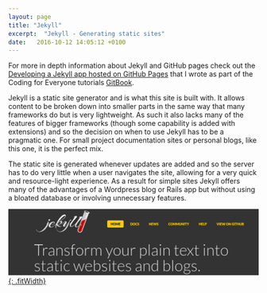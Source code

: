 ```yaml
---
layout: page
title: "Jekyll"
excerpt:  "Jekyll - Generating static sites"
date:   2016-10-12 14:05:12 +0100
---
```


For more in depth information about Jekyll and GitHub pages check out the [Developing a Jekyll app hosted on GitHub Pages](https://github.com/codingforeveryone/READMEs/blob/3b77f7ae3dc0619a520b9e0c80353996e99a15f2/programmer-skills/jekyll-on-gh-pages-basics.md) that I wrote as part of the Coding for Everyone tutorials [GitBook](https://www.gitbook.com/book/foundersandcoders/codingforeveryone/details).

Jekyll is a static site generator and is what this site is built with. It allows content to be broken down into smaller parts in the same way that many frameworks do but is very lightweight. As such it also lacks many of the features of bigger frameworks (though some capability is added with extensions) and so the decision on when to use Jekyll has to be a pragmatic one. For small project documentation sites or personal blogs, like this one, it is the perfect mix.

The static site is generated whenever updates are added and so the server has to do very little when a user navigates the site, allowing for a very quick and resource-light experience. As a result for simple sites Jekyll offers many of the advantages of a Wordpress blog or Rails app but without using a bloated database or involving unnecessary features.

[![Jekyll website screenshot](/images/jekyll.png){: .fitWidth}](https://jekyllrb.com/)
